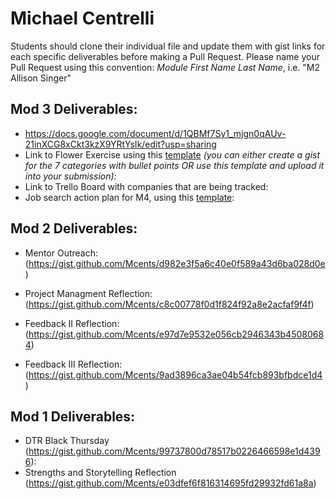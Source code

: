 # Michael Centrelli

Students should clone their individual file and update them with gist links for each specific deliverables before making a Pull Request. Please name your Pull Request using this convention: *Module First Name Last Name*, i.e. "M2 Allison Singer"

## Mod 3 Deliverables:

* https://docs.google.com/document/d/1QBMf7Sy1_mjgn0qAUv-21inXCG8xCkt3kzX9YRtYsIk/edit?usp=sharing
* Link to Flower Exercise using this [template](https://github.com/turingschool/career-development-curriculum/blob/master/files/Career%20Unit%20-%20The%20Flower%20Diagram.pdf) *(you can either create a gist for the 7 categories with bullet points OR use this template and upload it into your submission):*
* Link to Trello Board with companies that are being tracked: 
* Job search action plan for M4, using this [template](https://github.com/turingschool/career-development-curriculum/blob/master/module_three/mod_4_action_plan_template.md):

## Mod 2 Deliverables:
* Mentor Outreach: (https://gist.github.com/Mcents/d982e3f5a6c40e0f589a43d6ba028d0e)

* Project Managment Reflection: (https://gist.github.com/Mcents/c8c00778f0d1f824f92a8e2acfaf9f4f)

* Feedback II Reflection: (https://gist.github.com/Mcents/e97d7e9532e056cb2946343b45080684)

* Feedback III Reflection: (https://gist.github.com/Mcents/9ad3896ca3ae04b54fcb893bfbdce1d4)

## Mod 1 Deliverables:
* DTR Black Thursday (https://gist.github.com/Mcents/99737800d78517b0226466598e1d4396):
* Strengths and Storytelling Reflection (https://gist.github.com/Mcents/e03dfef6f816314695fd29932fd61a8a)
